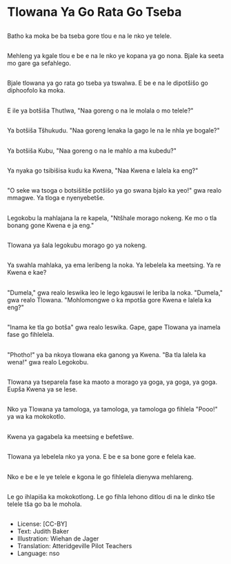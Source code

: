 # Tlowana Ya Go Rata Go Tseba

##
Batho ka moka be ba tseba gore tlou e na le nko ye telele.

##
Mehleng ya kgale tlou e be e na le nko ye kopana ya go nona. Bjale ka seeta mo gare ga sefahlego.

##
Bjale tlowana ya go rata go tseba ya tswalwa. E be e na le dipotšišo go diphoofolo ka moka.

##
E ile ya botšiša Thutlwa, "Naa goreng o na le molala o mo telele?"

##
Ya botšiša Tšhukudu. "Naa goreng lenaka la gago le na le nhla ye bogale?"

##
Ya botšiša Kubu, "Naa goreng o na le mahlo a ma kubedu?"

##
Ya nyaka go tsibišisa kudu ka Kwena, "Naa Kwena e lalela ka eng?"

##
"O seke wa tsoga o botsišitše potšišo ya go swana bjalo ka yeo!" gwa realo mmagwe. Ya tloga e nyenyebetše.

##
Legokobu la mahlajana la re kapela, "Ntšhale morago nokeng. Ke mo o tla bonang gone Kwena e ja eng."

##
Tlowana ya šala legokubu morago go ya nokeng.

##
Ya swahla mahlaka, ya ema leribeng la noka. Ya lebelela ka meetsing. Ya re Kwena e kae?

##
"Dumela," gwa realo leswika leo le lego kgauswi le leriba la noka. "Dumela," gwa realo Tlowana. "Mohlomongwe o ka mpotša gore Kwena e lalela ka eng?"

##
"Inama ke tla go botša" gwa realo leswika. Gape, gape Tlowana ya inamela fase go fihlelela.

##
"Photho!" ya ba nkoya tlowana eka ganong ya Kwena. "Ba tla lalela ka wena!" gwa realo Legokobu.

##
Tlowana ya tseparela fase ka maoto a morago ya goga, ya goga, ya goga. Eupša Kwena ya se lese.

##
Nko ya Tlowana ya tamologa, ya tamologa, ya tamologa go fihlela "Pooo!" ya wa ka mokokotlo.

##
Kwena ya gagabela ka meetsing e befetšwe.

##
Tlowana ya lebelela nko ya yona. E be e sa bone gore e felela kae.

##
Nko e be e le ye telele e kgona le go fihlelela dienywa mehlareng.

##
Le go ihlapiša ka mokokotlong. Le go fihla lehono ditlou di na le dinko tše telele tša go ba le mohola.

##
* License: [CC-BY]
* Text: Judith Baker
* Illustration: Wiehan de Jager
* Translation: Atteridgeville Pilot Teachers
* Language: nso
